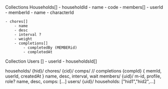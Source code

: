 Collections
Households[]
    - householdId
    - name
    - code
    - members[]
        - userId
        - memberId
        - name
        - characterId

    - chores[]
        - name 
        - desc
        - interval ?
        - weight
        - completions[]
            - completedBy (MEMBERid)
            - completedAt

Collection
Users []
    - userId
    - householdsId[]

households/
  {hid}/
    chores/
      {cid}/
        comps/              // completions
          {compId} {
            memId, userId, createdAt
          }
        name, desc, interval, wait
    members/
      {uid}/
        m-id, profile, role?
    name, desc, comps: [...]
users/
  {uid}/
    households: ["hid1","hid2",...]
